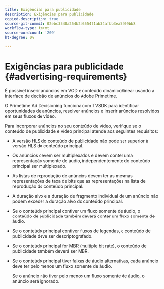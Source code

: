 ```yaml
---
title: Exigências para publicidade
description: Exigências para publicidade
copied-description: true
source-git-commit: 02ebc3548a254b2a6554f1ab34afbb3ea5f09bb8
workflow-type: tm+mt
source-wordcount: '209'
ht-degree: 0%

---
```


# Exigências para publicidade {#advertising-requirements}

É possível inserir anúncios em VOD e conteúdo dinâmico/linear usando a interface de decisão de anúncios do Adobe Primetime.

O Primetime Ad Decisioning funciona com TVSDK para identificar oportunidades de anúncios, resolver anúncios e inserir anúncios resolvidos em seus fluxos de vídeo.

Para incorporar anúncios no seu conteúdo de vídeo, verifique se o conteúdo de publicidade e vídeo principal atende aos seguintes requisitos:

* A versão HLS do conteúdo de publicidade não pode ser superior à versão HLS do conteúdo principal.
* Os anúncios devem ser multiplexados e devem conter uma representação somente de áudio, independentemente do conteúdo principal ser multiplexado.
* As listas de reprodução de anúncios devem ter as mesmas representações de taxa de bits que as representações na lista de reprodução do conteúdo principal.
* A duração alvo e a duração de fragmento individual de um anúncio não podem exceder a duração alvo do conteúdo principal.
* Se o conteúdo principal contiver um fluxo somente de áudio, o conteúdo de publicidade também deverá conter um fluxo somente de áudio.
* Se o conteúdo principal contiver fluxos de legendas, o conteúdo de publicidade deve ser descriptografado.
* Se o conteúdo principal for MBR (multiple bit rate), o conteúdo de publicidade também deverá ser MBR.
* Se o conteúdo principal tiver faixas de áudio alternativas, cada anúncio deve ter pelo menos um fluxo somente de áudio.

  Se o anúncio não tiver pelo menos um fluxo somente de áudio, o anúncio será ignorado.
